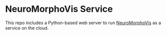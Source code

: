 # NeuroMorphoVis Service

This repo includes a Python-based web server to run [NeuroMorphoVis](https://github.com/BlueBrain/NeuroMorphoVis) as a service on the cloud.

<!--
python3.10 ./neuromorphovis.py -blender=/blender/bbp-blender-3.5/blender-bbp/blender --input=file  -morphology-file=/data/morphologies/neurons/swc/allman/1/04b_pyramidal6aACC.CNG.swc --export-soma-mesh-blend --export-soma-mesh-obj --output-directory=/data/morphologies/neurons/soma-examples/output -->

